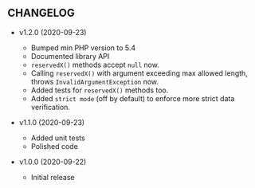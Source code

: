 ## CHANGELOG ##

* v1.2.0 (2020-09-23)
  - Bumped min PHP version to 5.4
  - Documented library API
  - `reservedX()` methods accept `null` now.
  - Calling `reservedX()` with argument exceeding max allowed length, throws `InvalidArgumentException` now.
  - Added tests for `reservedX()` methods too.
  - Added `strict mode` (off by default) to enforce more strict data verification.

* v1.1.0 (2020-09-23)
  - Added unit tests
  - Polished code

* v1.0.0 (2020-09-22)
  - Initial release
